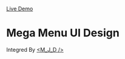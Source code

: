 [Live Demo](https://mega-menu-ui-disign.netlify.app/)

# Mega Menu UI Design

Integred By [<M_J_D />](https://twitter.com/__D________)
